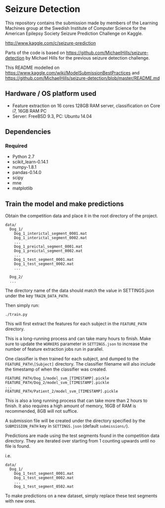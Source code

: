 # Seizure Detection

This repository contains the submission made by members of the Learning Machines group at the Swedish Institute of
Computer Science for the American Epilepsy Society Seizure Prediction Challenge on Kaggle.

http://www.kaggle.com/c/seizure-prediction

Parts of the code is based on https://github.com/MichaelHills/seizure-detection by Michael Hills for the previous
seizure detection challenge.

This README modelled on https://www.kaggle.com/wiki/ModelSubmissionBestPractices and
https://github.com/MichaelHills/seizure-detection/blob/master/README.md

## Hardware / OS platform used

 * Feature extraction on 16 cores 128GB RAM server, classification on Core i7, 16GB RAM PC
 * Server: FreeBSD 9.3, PC: Ubuntu 14.04

## Dependencies

### Required

 * Python 2.7
 * scikit_learn-0.14.1
 * numpy-1.8.1
 * pandas-0.14.0
 * scipy
 * mne
 * matplotlib

## Train the model and make predictions

Obtain the competition data and place it in the root directory of the project.
```
data/
  Dog_1/
    Dog_1_interictal_segment_0001.mat
    Dog_1_interictal_segment_0002.mat
    ...
    Dog_1_preictal_segment_0001.mat
    Dog_1_preictal_segment_0002.mat
    ...
    Dog_1_test_segment_0001.mat
    Dog_1_test_segment_0002.mat
    ...

  Dog_2/
  ...
```

The directory name of the data should match the value in SETTINGS.json under the key `TRAIN_DATA_PATH`.

Then simply run:
```
./train.py
```

This will first extract the features for each subject in the `FEATURE_PATH` directory.

This is a long-running process and can take many hours to finish. Make sure to update the `WORKERS`
parameter in `SETTINGS.json` to increase the number of feature extraction jobs run in parallel.

One classifier is then trained for each subject, and dumped to the `FEATURE_PATH\[Subject]` directory. The classifier filename
will also include the timestamp of when the classifier was created.

```
FEATURE_PATH/Dog_1/model_svm_[TIMESTAMP].pickle
FEATURE_PATH/Dog_2/model_svm_[TIMESTAMP].pickle
...
FEATURE_PATH/Patient_2/model_svm_[TIMESTAMP].pickle
```

This is also a long running process that can take more than 2 hours to finish. It also requires a high amount of
memory, 16GB of RAM is recommended, 8GB will not suffice.

A submission file will be created under the directory specified by the `SUBMISSION_PATH` key
in `SETTINGS.json` (default `submissions/`).

Predictions are made using the test segments found in the competition data directory. They
are iterated over starting from 1 counting upwards until no file is found.

i.e.
```
data/
  Dog_1/
    Dog_1_test_segment_0001.mat
    Dog_1_test_segment_0002.mat
    ...
    Dog_1_test_segment_0502.mat
```

To make predictions on a new dataset, simply replace these test segments with new ones.
